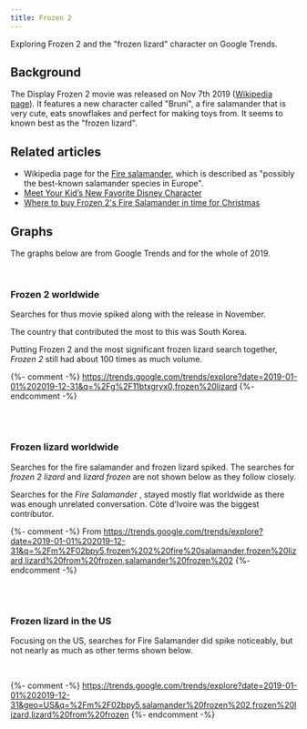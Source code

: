 ```yaml
---
title: Frozen 2
---
```


Exploring Frozen 2 and the "frozen lizard" character on Google Trends.

## Background

The Display Frozen 2 movie was released on Nov 7th 2019 ([Wikipedia page](https://en.wikipedia.org/wiki/Frozen_II)). It features a new character called "Bruni", a fire salamander that is very cute, eats snowflakes and perfect for making toys from. It seems to known best as the "frozen lizard".

## Related articles

- Wikipedia page for the [Fire salamander](https://en.wikipedia.org/wiki/Fire_salamander), which is described as "possibly the best-known salamander species in Europe".
- [Meet Your Kid’s New Favorite Disney Character](https://www.fatherly.com/news/frozen-2-salamander-lizard-bruni-cute/)
- [Where to buy Frozen 2's Fire Salamander in time for Christmas](https://www.hitc.com/en-gb/2019/11/25/frozen-2-fire-salamander-where-to-buy-bruni-lizard-disney-store/)

## Graphs

The graphs below are from Google Trends and for the whole of 2019.

<script type="text/javascript" src="https://ssl.gstatic.com/trends_nrtr/2051_RC11/embed_loader.js"></script>

<br>

### Frozen 2 worldwide

Searches for thus movie spiked along with the release in November.

The country that contributed the most to this was South Korea.

Putting Frozen 2 and the most significant frozen lizard search together, _Frozen 2_ still had about 100 times as much volume.

{%- comment -%} https://trends.google.com/trends/explore?date=2019-01-01%202019-12-31&q=%2Fg%2F11btxgryx0,frozen%20lizard {%- endcomment -%}

<br>

<script type="text/javascript">
trends.embed.renderExploreWidget("TIMESERIES", {"comparisonItem":[{"keyword":"/g/11btxgryx0","geo":"","time":"2019-01-01 2019-12-31"},{"keyword":"frozen lizard","geo":"","time":"2019-01-01 2019-12-31"}],"category":0,"property":""}, {"exploreQuery":"date=2019-01-01%202019-12-31&q=%2Fg%2F11btxgryx0,frozen%20lizard","guestPath":"https://trends.google.com:443/trends/embed/"});
</script>

<br>

### Frozen lizard worldwide

Searches for the fire salamander and frozen lizard spiked. The searches for _frozen 2 lizard_ and _lizard frozen_ are not shown below as they follow closely.

Searches for the _Fire Salamander_ , stayed mostly flat worldwide as there was enough unrelated conversation. Côte d’Ivoire was the biggest contributor.

{%- comment -%} From https://trends.google.com/trends/explore?date=2019-01-01%202019-12-31&q=%2Fm%2F02bpy5,frozen%202%20fire%20salamander,frozen%20lizard,lizard%20from%20frozen,salamander%20frozen%202 {%- endcomment -%}

<br>

<script type="text/javascript">
trends.embed.renderExploreWidget("TIMESERIES", {"comparisonItem":[{"keyword":"/m/02bpy5","geo":"","time":"2019-01-01 2019-12-31"},{"keyword":"frozen 2 fire salamander","geo":"","time":"2019-01-01 2019-12-31"},{"keyword":"frozen lizard","geo":"","time":"2019-01-01 2019-12-31"},{"keyword":"lizard from frozen","geo":"","time":"2019-01-01 2019-12-31"},{"keyword":"salamander frozen 2","geo":"","time":"2019-01-01 2019-12-31"}],"category":0,"property":""}, {"exploreQuery":"date=2019-01-01%202019-12-31&q=%2Fm%2F02bpy5,frozen%202%20fire%20salamander,frozen%20lizard,lizard%20from%20frozen,salamander%20frozen%202","guestPath":"https://trends.google.com:443/trends/embed/"});
</script>

<br>

### Frozen lizard in the US

Focusing on the US, searches for Fire Salamander did spike noticeably, but not nearly as much as other terms shown below.

<br>

{%- comment -%} https://trends.google.com/trends/explore?date=2019-01-01%202019-12-31&geo=US&q=%2Fm%2F02bpy5,salamander%20frozen%202,frozen%20lizard,lizard%20from%20frozen {%- endcomment -%}

<script type="text/javascript">
trends.embed.renderExploreWidget("TIMESERIES", {"comparisonItem":[{"keyword":"/m/02bpy5","geo":"US","time":"2019-01-01 2019-12-31"},{"keyword":"salamander frozen 2","geo":"US","time":"2019-01-01 2019-12-31"},{"keyword":"frozen lizard","geo":"US","time":"2019-01-01 2019-12-31"},{"keyword":"lizard from frozen","geo":"US","time":"2019-01-01 2019-12-31"}],"category":0,"property":""}, {"exploreQuery":"date=2019-01-01%202019-12-31&geo=US&q=%2Fm%2F02bpy5,salamander%20frozen%202,frozen%20lizard,lizard%20from%20frozen","guestPath":"https://trends.google.com:443/trends/embed/"});
</script>

<br>
